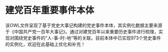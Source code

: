 # 建党百年重要事件本体
该OWL文件呈现了基于党史大事记构建的党史事件本体，其实例化数据主要来源于《中国共产党一百年大事记》。通过对建党百年以来重要历史事件进行梳理，实现对围绕党史事件的“人-事-时-地”等的关联。目前本体中已实现973个党史事件的实例化，欢迎在此基础上优化和补充！
